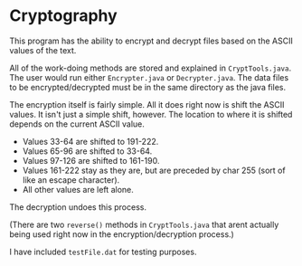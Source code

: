 Cryptography
============

This program has the ability to encrypt and decrypt files based on the ASCII values of the text.

All of the work-doing methods are stored and explained in `CryptTools.java`.
The user would run either `Encrypter.java` or `Decrypter.java`.
The data files to be encrypted/decrypted must be in the same directory as the java files.

The encryption itself is fairly simple. All it does right now is shift the ASCII values.
It isn't just a simple shift, however. The location to where it is shifted depends on the current ASCII value.
* Values 33-64 are shifted to 191-222.
* Values 65-96 are shifted to 33-64.
* Values 97-126 are shifted to 161-190.
* Values 161-222 stay as they are, but are preceded by char 255 (sort of like an escape character).
* All other values are left alone.

The decryption undoes this process.

(There are two `reverse()` methods in `CryptTools.java` that arent actually being used right now in the encryption/decryption process.)

I have included `testFile.dat` for testing purposes.
